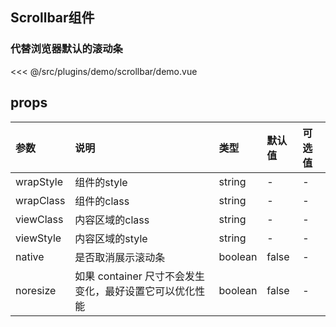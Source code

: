 ## Scrollbar组件

### 代替浏览器默认的滚动条

<InitDemoBlock>
  <scrollbar-demo/>
</InitDemoBlock>

<<< @/src/plugins/demo/scrollbar/demo.vue



## props

参数	| 说明	| 类型	| 默认值	| 可选值
:--- | :---| :--- | :--- | :---
wrapStyle | 组件的style | string | - | -
wrapClass | 组件的class | string | - | -
viewClass | 内容区域的class | string | - | -
viewStyle | 内容区域的style | string | - | -
native | 是否取消展示滚动条 | boolean | false | -
noresize | 如果 container 尺寸不会发生变化，最好设置它可以优化性能 | boolean | false | -